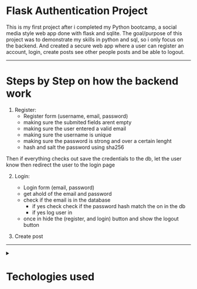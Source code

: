 
# Flask Authentication Project

This is my first project after i completed my Python bootcamp, a social media style web app done with flask and sqlite. The goal/purpose of this project was to demonstrate my skills in python and sql, so i only focus on the backend. And created a secure web app where a user can register an account, login, create posts see other people posts and be able to logout. 

<hr>

# Steps by Step on how the backend work
1. Register: 
    - Register form (username, email, password)
    - making sure the submited fields arent empty 
    - making sure the user entered a valid email
    - making sure the username is unique
    - making sure the password is strong and over a certain lenght
    - hash and salt the password using sha256 

Then if everything checks out save the credentials to the db, let the user know then redirect the user to the login page

2. Login: 
    - Login form (email, password)
    - get ahold of the email and password
    - check if the email is in the database 
        - if yes check check if the password hash match the on in the db
        - if yes log user in
    - once in hide the (register, and login) button and show the logout button



3. Create post


<hr>

<details>
    <summary> <h1> Techologies used </h1>  </summary>

1. Flask
    - flask_sqlalchemy
    - flask_login
    - flask_wtf
    - wtforms
    - Werkzeug

``` Python3, SQLite, HTML & CSS, Bootstrap, GIT ```
</details>

